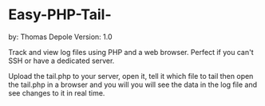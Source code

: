 Easy-PHP-Tail-
==============
by: Thomas Depole
Version: 1.0

Track and view log files using PHP and a web browser. Perfect if you can't SSH or have a dedicated server. 

Upload the tail.php to your server, open it, tell it which file to tail then
open the tail.php in a browser and you will you will see the data in the log file and see changes to it in real time.


